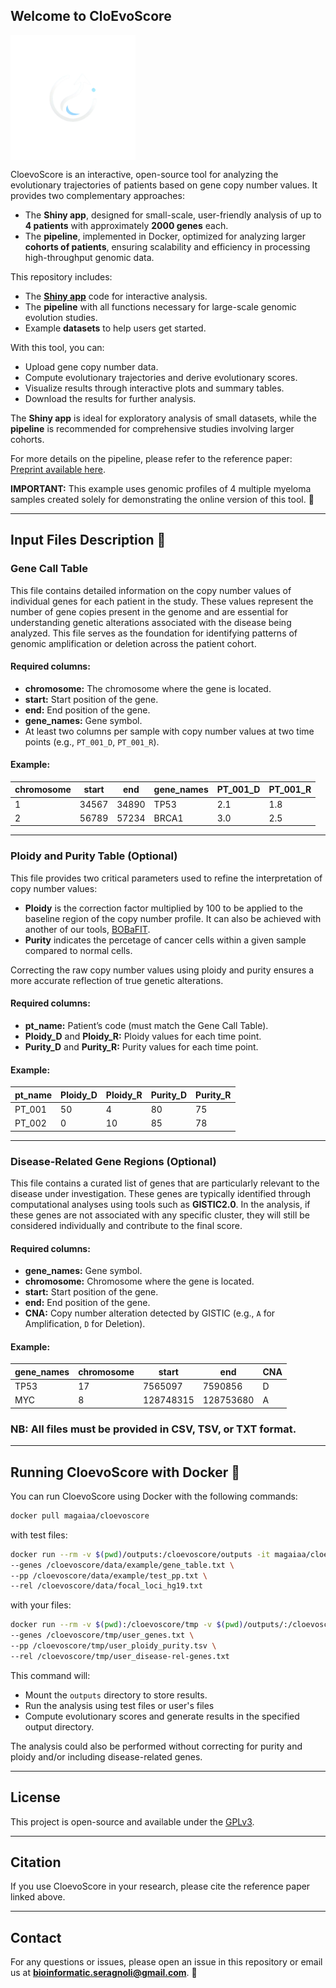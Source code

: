 ## Welcome to CloEvoScore
<div style="display: flex; align-items: center;">
  <img src="www/logo2.png" alt="CloevoScore Logo" width="200">
</div>

CloevoScore is an interactive, open-source tool for analyzing the evolutionary trajectories of patients based on gene copy number values. It provides two complementary approaches:

- The **Shiny app**, designed for small-scale, user-friendly analysis of up to **4 patients** with approximately **2000 genes** each.
- The **pipeline**, implemented in Docker, optimized for analyzing larger **cohorts of patients**, ensuring scalability and efficiency in processing high-throughput genomic data.

This repository includes:

- The [**Shiny app**](https://gmazz.shinyapps.io/CloEvoScore/) code for interactive analysis.
- The **pipeline** with all functions necessary for large-scale genomic evolution studies.
- Example **datasets** to help users get started.

With this tool, you can:

- Upload gene copy number data.
- Compute evolutionary trajectories and derive evolutionary scores.
- Visualize results through interactive plots and summary tables.
- Download the results for further analysis.

The **Shiny app** is ideal for exploratory analysis of small datasets, while the **pipeline** is recommended for comprehensive studies involving larger cohorts.

For more details on the pipeline, please refer to the reference paper:  
[Preprint available here](https://i.pinimg.com/originals/88/f5/aa/88f5aac99900cc1d075be33a06285db6.jpg).

**IMPORTANT:** This example uses genomic profiles of 4 multiple myeloma samples created solely for demonstrating the online version of this tool. 🧬

---

## Input Files Description 📂

### Gene Call Table
This file contains detailed information on the copy number values of individual genes for each patient in the study. These values represent the number of gene copies present in the genome and are essential for understanding genetic alterations associated with the disease being analyzed. This file serves as the foundation for identifying patterns of genomic amplification or deletion across the patient cohort.

#### Required columns:
- **chromosome:** The chromosome where the gene is located.
- **start:** Start position of the gene.
- **end:** End position of the gene.
- **gene_names:** Gene symbol.
- At least two columns per sample with copy number values at two time points (e.g., `PT_001_D`, `PT_001_R`).

#### Example:
| chromosome | start  | end    | gene_names | PT_001_D | PT_001_R |
|------------|--------|--------|------------|----------|----------|
| 1          | 34567  | 34890  | TP53       | 2.1      | 1.8      |
| 2          | 56789  | 57234  | BRCA1      | 3.0      | 2.5      |

---

### Ploidy and Purity Table (Optional)
This file provides two critical parameters used to refine the interpretation of copy number values:
- **Ploidy** is the correction factor multiplied by 100 to be applied to the baseline region of the copy number profile. It can also be achieved with another of our tools, [BOBaFIT](https://github.com/bioinformatic-seragnoli/BOBaFIT).
- **Purity** indicates the percetage of cancer cells within a given sample compared to normal cells.

Correcting the raw copy number values using ploidy and purity ensures a more accurate reflection of true genetic alterations.

#### Required columns:
- **pt_name:** Patient’s code (must match the Gene Call Table).
- **Ploidy_D** and **Ploidy_R:** Ploidy values for each time point.
- **Purity_D** and **Purity_R:** Purity values for each time point.

#### Example:
| pt_name  | Ploidy_D | Ploidy_R | Purity_D | Purity_R |
|----------|---------|---------|---------|---------|
| PT_001   | 50     | 4     | 80    | 75    |
| PT_002   | 0     | 10   | 85    | 78    |

---

### Disease-Related Gene Regions (Optional)
This file contains a curated list of genes that are particularly relevant to the disease under investigation. These genes are typically identified through computational analyses using tools such as **GISTIC2.0**. In the analysis, if these genes are not associated with any specific cluster, they will still be considered individually and contribute to the final score.

#### Required columns:
- **gene_names:** Gene symbol.
- **chromosome:** Chromosome where the gene is located.
- **start:** Start position of the gene.
- **end:** End position of the gene.
- **CNA:** Copy number alteration detected by GISTIC (e.g., `A` for Amplification, `D` for Deletion).

#### Example:
| gene_names | chromosome | start  | end    | CNA |
|-----------|----|--------|--------|-----|
| TP53      | 17 | 7565097 | 7590856 | D   |
| MYC       | 8  | 128748315 | 128753680 | A   |

### NB: All files must be provided in CSV, TSV, or TXT format.
---

## Running CloevoScore with Docker 🐳

You can run CloevoScore using Docker with the following commands:
```sh
docker pull magaiaa/cloevoscore
```
with test files:
```sh
docker run --rm -v $(pwd)/outputs:/cloevoscore/outputs -it magaiaa/cloevoscore \
--genes /cloevoscore/data/example/gene_table.txt \
--pp /cloevoscore/data/example/test_pp.txt \
--rel /cloevoscore/data/focal_loci_hg19.txt
```
with your files:
```sh
docker run --rm -v $(pwd):/cloevoscore/tmp -v $(pwd)/outputs/:/cloevoscore/outputs/ -it magaiaa/cloevoscore\
--genes /cloevoscore/tmp/user_genes.txt \
--pp /cloevoscore/tmp/user_ploidy_purity.tsv \
--rel /cloevoscore/tmp/user_disease-rel-genes.txt 
```

This command will:
- Mount the `outputs` directory to store results.
- Run the analysis using test files or user's files
- Compute evolutionary scores and generate results in the specified output directory.

The analysis could also be performed without correcting for purity and ploidy and/or including disease-related genes.

---

## License
This project is open-source and available under the [GPLv3](LICENSE).

---

## Citation
If you use CloevoScore in your research, please cite the reference paper linked above.

---

## Contact
For any questions or issues, please open an issue in this repository or email us at **bioinformatic.seragnoli@gmail.com**. 📩

